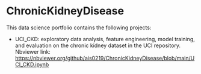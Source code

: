 # ChronicKidneyDisease

This data science portfolio contains the following projects:

* UCI_CKD: exploratory data analysis, feature engineering, model training, and evaluation on the chronic kidney dataset in the UCI repository.
Nbviewer link: https://nbviewer.org/github/ais0219/ChronicKidneyDisease/blob/main/UCI_CKD.ipynb
